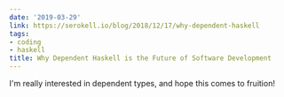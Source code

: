 ```yaml
---
date: '2019-03-29'
link: https://serokell.io/blog/2018/12/17/why-dependent-haskell
tags:
- coding
- haskell
title: Why Dependent Haskell is the Future of Software Development
---
```


I'm really interested in dependent types, and hope this comes to fruition!

